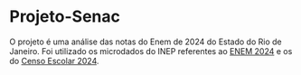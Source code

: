 # Projeto-Senac

O projeto é uma análise das notas do Enem de 2024 do Estado do Rio de Janeiro. Foi utilizado os microdados do INEP referentes ao [ENEM 2024](<https://www.gov.br/inep/pt-br/acesso-a-informacao/dados-abertos/microdados/enem>) e os do [Censo Escolar 2024](<https://www.gov.br/inep/pt-br/areas-de-atuacao/pesquisas-estatisticas-e-indicadores/censo-escolar>).<br> 


